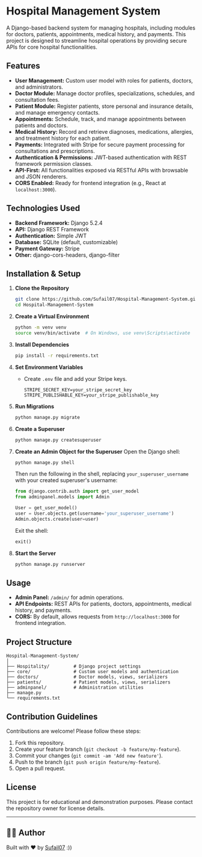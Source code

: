 # Hospital Management System

A Django-based backend system for managing hospitals, including modules for doctors, patients, appointments, medical history, and payments. This project is designed to streamline hospital operations by providing secure APIs for core hospital functionalities.

## Features

- **User Management:** Custom user model with roles for patients, doctors, and administrators.
- **Doctor Module:** Manage doctor profiles, specializations, schedules, and consultation fees.
- **Patient Module:** Register patients, store personal and insurance details, and manage emergency contacts.
- **Appointments:** Schedule, track, and manage appointments between patients and doctors.
- **Medical History:** Record and retrieve diagnoses, medications, allergies, and treatment history for each patient.
- **Payments:** Integrated with Stripe for secure payment processing for consultations and prescriptions.
- **Authentication & Permissions:** JWT-based authentication with REST framework permission classes.
- **API-First:** All functionalities exposed via RESTful APIs with browsable and JSON renderers.
- **CORS Enabled:** Ready for frontend integration (e.g., React at `localhost:3000`).

## Technologies Used

- **Backend Framework:** Django 5.2.4
- **API:** Django REST Framework
- **Authentication:** Simple JWT
- **Database:** SQLite (default, customizable)
- **Payment Gateway:** Stripe
- **Other:** django-cors-headers, django-filter

## Installation & Setup

1. **Clone the Repository**
   ```bash
   git clone https://github.com/Sufail07/Hospital-Management-System.git
   cd Hospital-Management-System
   ```

2. **Create a Virtual Environment**
   ```bash
   python -m venv venv
   source venv/bin/activate  # On Windows, use venv\Scripts\activate
   ```

3. **Install Dependencies**
   ```bash
   pip install -r requirements.txt
   ```

4. **Set Environment Variables**
   - Create `.env` file and add your Stripe keys.
     ```
     STRIPE_SECRET_KEY=your_stripe_secret_key
     STRIPE_PUBLISHABLE_KEY=your_stripe_publishable_key
     ```

5. **Run Migrations**
   ```bash
   python manage.py migrate
   ```

6. **Create a Superuser**
   ```bash
   python manage.py createsuperuser
   ```


7. **Create an Admin Object for the Superuser**
   Open the Django shell:

   ```bash
   python manage.py shell
   ```

   Then run the following in the shell, replacing `your_superuser_username` with your created superuser's username:

   ```python
   from django.contrib.auth import get_user_model
   from adminpanel.models import Admin  

   User = get_user_model()
   user = User.objects.get(username='your_superuser_username')
   Admin.objects.create(user=user)
   ```

   Exit the shell:

   ```python
   exit()
   ```

8. **Start the Server**
   ```bash
   python manage.py runserver
   ```

## Usage

- **Admin Panel:** `/admin/` for admin operations.
- **API Endpoints:** REST APIs for patients, doctors, appointments, medical history, and payments.
- **CORS:** By default, allows requests from `http://localhost:3000` for frontend integration.

## Project Structure

```
Hospital-Management-System/
│
├── Hospitality/         # Django project settings
├── core/                # Custom user models and authentication
├── doctors/             # Doctor models, views, serializers
├── patients/            # Patient models, views, serializers
├── adminpanel/          # Administration utilities
├── manage.py
└── requirements.txt
```

## Contribution Guidelines

Contributions are welcome! Please follow these steps:

1. Fork this repository.
2. Create your feature branch (`git checkout -b feature/my-feature`).
3. Commit your changes (`git commit -am 'Add new feature'`).
4. Push to the branch (`git push origin feature/my-feature`).
5. Open a pull request.

## License

This project is for educational and demonstration purposes. Please contact the repository owner for license details.


---

## 👨‍💻 Author

Built with ❤️ by [Sufail07](https://github.com/Sufail07) :))
